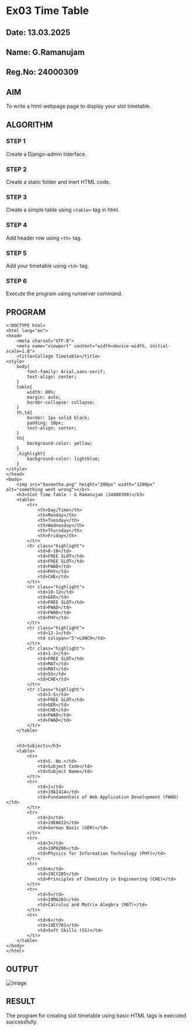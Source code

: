 # Ex03 Time Table
## Date:  13.03.2025
## Name:  G.Ramanujam
## Reg.No:  24000309
## AIM
To write a html webpage page to display your slot timetable.

## ALGORITHM
### STEP 1
Create a Django-admin Interface.

### STEP 2
Create a static folder and inert HTML code.

### STEP 3
Create a simple table using ```<table>``` tag in html.

### STEP 4
Add header row using ```<th>``` tag.

### STEP 5
Add your timetable using ```<td>``` tag.

### STEP 6
Execute the program using runserver command.

## PROGRAM

```
<!DOCTYPE html>
<html lang="en">
<head>
    <meta charset="UTF-8">
    <meta name="viewport" content="width=device-width, initial-scale=1.0">
    <title>College Timetable</title>
<style>
    body{
        font-family: Arial,sans-serif;
        text-align: center;
    }
    table{
        width: 80%;
        margin: auto;
        border-collapse: collapse;
    }
    th,td{
        border: 1px solid black;
        padding: 10px;
        text-align: center;
    }
    th{
        background-color: yellow;
    }
    .highlight{
        background-color: lightblue;
    }
</style>
</head>
<body>
    <img src="Saveetha.png" height="200px" width="1200px" alt="something went wrong"></br>
    <h3>Slot Time Table - G Ramanujam (24000309)</h3>
    <table>
        <tr>
            <th>Day/Time</th>
            <th>Monday</th>
            <th>Tuesday</th>
            <th>Wednesday</th>
            <th>Thursday</th>
            <th>Friday</th>
        </tr>
        <tr class="highlight">
            <td>8-10</td>
            <td>FREE SLOT</td>
            <td>FREE SLOT</td>
            <td>FWAD</td>
            <td>PHY</td>
            <td>CHE</td>
        </tr>
        <tr class="highlight">
            <td>10-12</td>
            <td>GER</td>
            <td>FREE SLOT</td>
            <td>FWAD</td>
            <td>FWAD</td>
            <td>PHY</td>
        </tr>
        <tr class="highlight">
            <td>12-1</td>
            <td colspan="5">LUNCH</td>
        </tr>
        <tr class="highlight">
            <td>1-3</td>
            <td>FREE SLOT</td>
            <td>MAT</td>
            <td>MAT</td>
            <td>SS</td>
            <td>CHE</td>
        </tr>
        <tr class="highlight">
            <td>3-5</td>
            <td>FREE SLOT</td>
            <td>GER</td>
            <td>CHE</td>
            <td>FWAD</td>
            <td>FWAD</td>
        </tr>
    </table>


    <h3>Subjects</h3>
    <table>
        <tr>
            <td>S. No.</td>
            <td>Subject Code</td>
            <td>Subject Name</td>
        </tr>
        <tr>
            <td>1</td>
            <td>19AI414</td>
            <td>Fundamentals of Web Application Development (FWAD)</td>
        </tr>
        <tr>
            <td>2</td>
            <td>19EN612</td>
            <td>German Basic (GER)</td>
        </tr>
        <tr>
            <td>3</td>
            <td>19PH206</td>
            <td>Physics for Information Technology (PHY)</td>
        </tr>
        <tr>
            <td>4</td>
            <td>19CY205</td>
            <td>Principles of Chemistry in Engineering (CHE)</td>
        </tr>
        <tr>
            <td>5</td>
            <td>19MA201</td>
            <td>Calculus and Matrix Alegbra (MAT)</td>
        </tr>
        <tr>
            <td>6</td>
            <td>19EY701</td>
            <td>Soft Skills (SS)</td>
        </tr>
    </table>
</body>
</html>
```

## OUTPUT

![image](https://github.com/user-attachments/assets/fec1d96f-f1a3-4366-b401-79b8c5ea5a7f)


## RESULT
The program for creating slot timetable using basic HTML tags is executed successfully.
